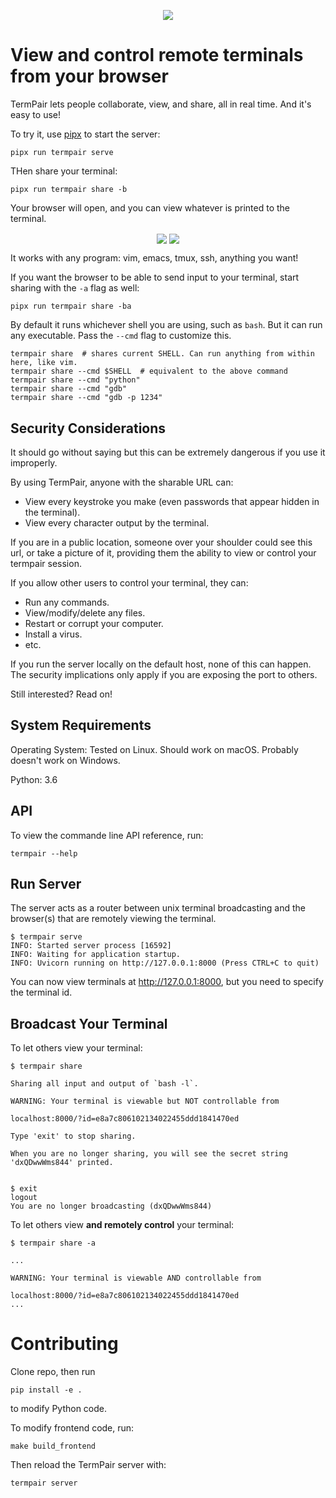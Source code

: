 <p align="center">
<img align="center" src="https://github.com/cs01/termpair/raw/master/termpair/frontend_src/src/logo.png"/>
</p>

# View and control remote terminals from your browser

TermPair lets people collaborate, view, and share, all in real time. And it's easy to use!

To try it, use [pipx](https://github.com/pipxproject/pipx) to start the server:

```
pipx run termpair serve
```

THen share your terminal:

```
pipx run termpair share -b
```

Your browser will open, and you can view whatever is printed to the terminal.

<p align="center">
<img align="center" src="https://github.com/cs01/termpair/raw/master/termpair_terminal.png"/>
<img align="center" src="https://github.com/cs01/termpair/raw/master/termpair_browser.png"/>
</p>

It works with any program: vim, emacs, tmux, ssh, anything you want!

If you want the browser to be able to send input to your terminal, start sharing with the `-a` flag as well:

```
pipx run termpair share -ba
```

By default it runs whichever shell you are using, such as `bash`. But it can run any executable. Pass the `--cmd` flag to customize this.

```
termpair share  # shares current SHELL. Can run anything from within here, like vim.
termpair share --cmd $SHELL  # equivalent to the above command
termpair share --cmd "python"
termpair share --cmd "gdb"
termpair share --cmd "gdb -p 1234"
```

## Security Considerations

It should go without saying but this can be extremely dangerous if you use it improperly.

By using TermPair, anyone with the sharable URL can:

- View every keystroke you make (even passwords that appear hidden in the terminal).
- View every character output by the terminal.

If you are in a public location, someone over your shoulder could see this url, or take a picture of it, providing them the ability to view or control your termpair session.

If you allow other users to control your terminal, they can:

- Run any commands.
- View/modify/delete any files.
- Restart or corrupt your computer.
- Install a virus.
- etc.

If you run the server locally on the default host, none of this can happen. The security implications only apply if you are exposing the port to others.

Still interested? Read on!

## System Requirements

Operating System: Tested on Linux. Should work on macOS. Probably doesn't work on Windows.

Python: 3.6

## API

To view the commande line API reference, run:

```
termpair --help
```

## Run Server

The server acts as a router between unix terminal broadcasting and the browser(s) that are remotely viewing the terminal.

```
$ termpair serve
INFO: Started server process [16592]
INFO: Waiting for application startup.
INFO: Uvicorn running on http://127.0.0.1:8000 (Press CTRL+C to quit)
```

You can now view terminals at http://127.0.0.1:8000, but you need to specify the terminal id.

## Broadcast Your Terminal

To let others view your terminal:

```
$ termpair share

Sharing all input and output of `bash -l`.

WARNING: Your terminal is viewable but NOT controllable from

localhost:8000/?id=e8a7c806102134022455ddd1841470ed

Type 'exit' to stop sharing.

When you are no longer sharing, you will see the secret string 'dxQDwwWms844' printed.


$ exit
logout
You are no longer broadcasting (dxQDwwWms844)
```

To let others view **and remotely control** your terminal:

```
$ termpair share -a

...

WARNING: Your terminal is viewable AND controllable from

localhost:8000/?id=e8a7c806102134022455ddd1841470ed
...
```

# Contributing

Clone repo, then run

```
pip install -e .
```

to modify Python code.

To modify frontend code, run:

```
make build_frontend
```

Then reload the TermPair server with:

```
termpair server
```
